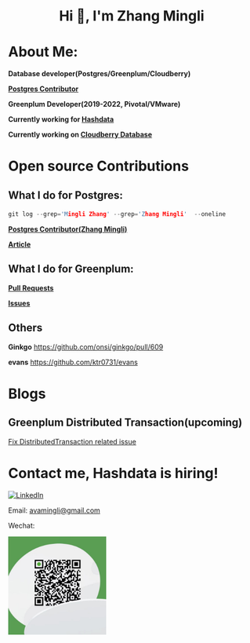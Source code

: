 
<h1 align="center">Hi 👋, I'm Zhang Mingli</h1>

#  About Me:

**Database developer(Postgres/Greenplum/Cloudberry)**

**[Postgres Contributor](https://www.postgresql.org/docs/current/release-15.html#RELEASE-15-ACKNOWLEDGEMENTS)**

**Greenplum Developer(2019-2022, Pivotal/VMware)**

**Currently working for [Hashdata](https://www.hashdata.xyz/)**

**Currently working on [Cloudberry Database](https://github.com/cloudberrydb/cloudberrydb)**


# Open source Contributions

## What I do for Postgres: 

```c
git log --grep='Mingli Zhang' --grep='Zhang Mingli'  --oneline
```

**[Postgres Contributor(Zhang Mingli)](https://www.postgresql.org/docs/current/release-15.html#RELEASE-15-ACKNOWLEDGEMENTS)**

**[Article](https://mp.weixin.qq.com/s/EqNQxY9GHYuPIAmYv1WM6g)**


## What I do for Greenplum:

**[Pull Requests](https://github.com/greenplum-db/gpdb/pulls?q=is%3Apr+author%3Aavamingli+)**

**[Issues](https://github.com/greenplum-db/gpdb/issues?q=is%3Aissue+author%3Aavamingli+)**

## Others

**Ginkgo** https://github.com/onsi/ginkgo/pull/609

**evans** https://github.com/ktr0731/evans

# Blogs 

## Greenplum Distributed Transaction(upcoming)
[Fix DistributedTransaction related issue](https://github.com/greenplum-db/gpdb/pull/13810)


# Contact me, Hashdata is hiring!

[![LinkedIn](https://img.shields.io/badge/LinkedIn-%230077B5.svg?logo=linkedin&logoColor=white)](https://linkedin.com/in/zml) 

Email: avamingli@gmail.com

Wechat:

<img src="./wechat.jpeg" width="200" height="200">

<!--
### 🔝 Top Contributed Repo
![](https://github-contributor-stats.vercel.app/api?username=avamingli&limit=5&theme=dark&combine_all_yearly_contributions=true)

-->
<!--
; # 📊 GitHub Stats:
; ![](https://github-readme-stats.vercel.app/api?username=avamingli&theme=dark&hide_border=false&include_all_commits=true&count_private=true)<br/>
; ![](https://github-readme-streak-stats.herokuapp.com/?user=avamingli&theme=dark&hide_border=false)<br/>
; ![](https://github-readme-stats.vercel.app/api/top-langs/?username=avamingli&theme=dark&hide_border=false&include_all_commits=true&count_private=true&layout=compact)
; 

---
[![](https://visitcount.itsvg.in/api?id=avamingli&icon=0&color=0)](https://visitcount.itsvg.in)
-->

<!-- Proudly created with GPRM ( https://gprm.itsvg.in ) -->